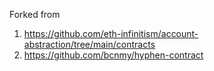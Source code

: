 Forked from 
1. https://github.com/eth-infinitism/account-abstraction/tree/main/contracts
2. https://github.com/bcnmy/hyphen-contract
